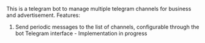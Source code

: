This is a telegram bot to manage multiple telegram channels for business and advertisement.
Features:
1) Send periodic messages to the list of channels, configurable through the bot Telegram interface - Implementation in progress